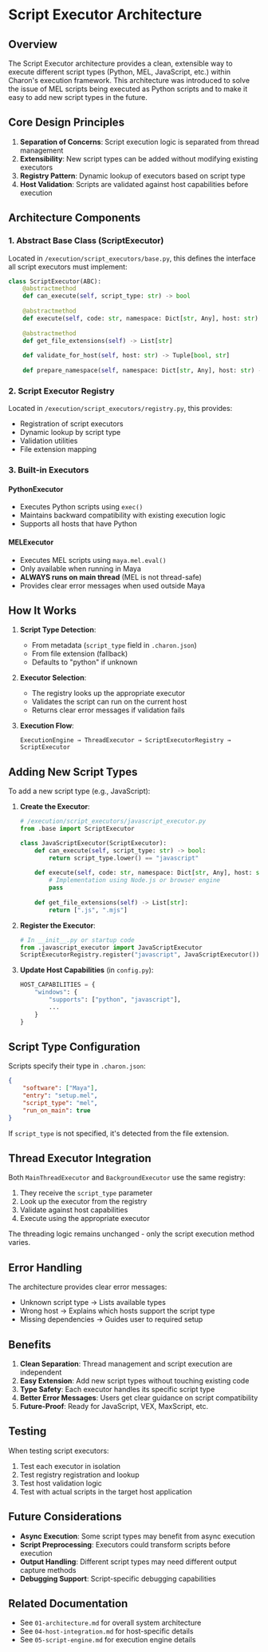 # Script Executor Architecture

## Overview

The Script Executor architecture provides a clean, extensible way to execute different script types (Python, MEL, JavaScript, etc.) within Charon's execution framework. This architecture was introduced to solve the issue of MEL scripts being executed as Python scripts and to make it easy to add new script types in the future.

## Core Design Principles

1. **Separation of Concerns**: Script execution logic is separated from thread management
2. **Extensibility**: New script types can be added without modifying existing executors
3. **Registry Pattern**: Dynamic lookup of executors based on script type
4. **Host Validation**: Scripts are validated against host capabilities before execution

## Architecture Components

### 1. Abstract Base Class (ScriptExecutor)

Located in `/execution/script_executors/base.py`, this defines the interface all script executors must implement:

```python
class ScriptExecutor(ABC):
    @abstractmethod
    def can_execute(self, script_type: str) -> bool
    
    @abstractmethod  
    def execute(self, code: str, namespace: Dict[str, Any], host: str) -> Any
    
    @abstractmethod
    def get_file_extensions(self) -> List[str]
    
    def validate_for_host(self, host: str) -> Tuple[bool, str]
    
    def prepare_namespace(self, namespace: Dict[str, Any], host: str) -> Dict[str, Any]
```

### 2. Script Executor Registry

Located in `/execution/script_executors/registry.py`, this provides:
- Registration of script executors
- Dynamic lookup by script type
- Validation utilities
- File extension mapping

### 3. Built-in Executors

#### PythonExecutor
- Executes Python scripts using `exec()`
- Maintains backward compatibility with existing execution logic
- Supports all hosts that have Python

#### MELExecutor  
- Executes MEL scripts using `maya.mel.eval()`
- Only available when running in Maya
- **ALWAYS runs on main thread** (MEL is not thread-safe)
- Provides clear error messages when used outside Maya

## How It Works

1. **Script Type Detection**:
   - From metadata (`script_type` field in `.charon.json`)
   - From file extension (fallback)
   - Defaults to "python" if unknown

2. **Executor Selection**:
   - The registry looks up the appropriate executor
   - Validates the script can run on the current host
   - Returns clear error messages if validation fails

3. **Execution Flow**:
   ```
   ExecutionEngine → ThreadExecutor → ScriptExecutorRegistry → ScriptExecutor
   ```

## Adding New Script Types

To add a new script type (e.g., JavaScript):

1. **Create the Executor**:
   ```python
   # /execution/script_executors/javascript_executor.py
   from .base import ScriptExecutor
   
   class JavaScriptExecutor(ScriptExecutor):
       def can_execute(self, script_type: str) -> bool:
           return script_type.lower() == "javascript"
       
       def execute(self, code: str, namespace: Dict[str, Any], host: str) -> Any:
           # Implementation using Node.js or browser engine
           pass
       
       def get_file_extensions(self) -> List[str]:
           return [".js", ".mjs"]
   ```

2. **Register the Executor**:
   ```python
   # In __init__.py or startup code
   from .javascript_executor import JavaScriptExecutor
   ScriptExecutorRegistry.register("javascript", JavaScriptExecutor())
   ```

3. **Update Host Capabilities** (in `config.py`):
   ```python
   HOST_CAPABILITIES = {
       "windows": {
           "supports": ["python", "javascript"],
           ...
       }
   }
   ```

## Script Type Configuration

Scripts specify their type in `.charon.json`:

```json
{
    "software": ["Maya"],
    "entry": "setup.mel",
    "script_type": "mel",
    "run_on_main": true
}
```

If `script_type` is not specified, it's detected from the file extension.

## Thread Executor Integration

Both `MainThreadExecutor` and `BackgroundExecutor` use the same registry:

1. They receive the `script_type` parameter
2. Look up the executor from the registry
3. Validate against host capabilities
4. Execute using the appropriate executor

The threading logic remains unchanged - only the script execution method varies.

## Error Handling

The architecture provides clear error messages:

- Unknown script type → Lists available types
- Wrong host → Explains which hosts support the script type
- Missing dependencies → Guides user to required setup

## Benefits

1. **Clean Separation**: Thread management and script execution are independent
2. **Easy Extension**: Add new script types without touching existing code
3. **Type Safety**: Each executor handles its specific script type
4. **Better Error Messages**: Users get clear guidance on script compatibility
5. **Future-Proof**: Ready for JavaScript, VEX, MaxScript, etc.

## Testing

When testing script executors:

1. Test each executor in isolation
2. Test registry registration and lookup
3. Test host validation logic
4. Test with actual scripts in the target host application

## Future Considerations

- **Async Execution**: Some script types may benefit from async execution
- **Script Preprocessing**: Executors could transform scripts before execution
- **Output Handling**: Different script types may need different output capture methods
- **Debugging Support**: Script-specific debugging capabilities

## Related Documentation

- See `01-architecture.md` for overall system architecture
- See `04-host-integration.md` for host-specific details
- See `05-script-engine.md` for execution engine details